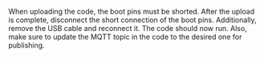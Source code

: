 When uploading the code, the boot pins must be shorted. After the upload is complete, disconnect the short connection of the boot pins. Additionally, remove the USB cable and reconnect it. The code should now run. Also, make sure to update the MQTT topic in the code to the desired one for publishing.
